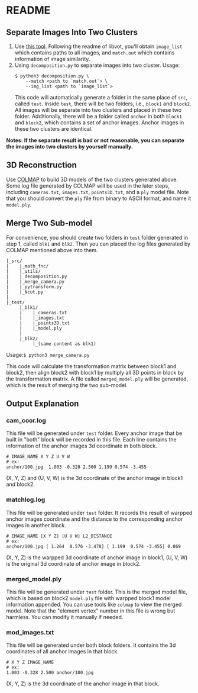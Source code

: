 # README
## Separate Images Into Two Clusters
1. Use [this tool](https://github.com/hlzz/libvot). Following the readme of libvot, you'll obtain `image_list` which contains paths to all images, and `match.out` which contains information of image similarity. 
2. Using `decomposition.py` to separate images into two cluster.
Usage:
    ```
    $ python3 decomposition.py \
        --match <path to `match.out`> \
        --img_list <path to `image_list`>
    ```
    This code will automatically generate a folder in the same place of `src`, called `test`. Inside `test`, there will be two folders, i.e., `block1` and `block2`. All images will be separate into two clusters and placed in these two folder. Additionally, there will be a folder called `anchor` in both `block1` and `block2`, which contains a set of anchor images. Anchor images in these two clusters are identical.
    
**Notes: If the separate result is bad or not reasonable, you can separate the images into two clusters by yourself manually.**
    
## 3D Reconstruction
Use [COLMAP](https://colmap.github.io/) to build 3D models of the two clusters generated above. 
Some log file generated by COLMAP will be used in the later steps, including `cameras.txt`, `images.txt`, `points3D.txt`, and a `ply` model file. Note that you should convert the `ply` file from binary to ASCII format, and name it `model.ply`.

## Merge Two Sub-model
For convenience, you should create two folders in `test` folder generated in step 1, called `blk1` and `blk2`. Then you can placed the log files generated by COLMAP mentioned above into them.
```
|_src/
|    |_math_fnc/
|    |_utils/
|    |_decomposition.py
|    |_merge_camera.py
|    |_pytransform.py
|    |_Ncut.py
|
|_test/
     |_blk1/
     |    |_cameras.txt
     |    |_images.txt
     |    |_points3D.txt
     |    |_model.ply
     |
     |_blk2/
          |_(same content as blk1)
```

Usage:`$ python3 merge_camera.py`

This code will calculate the transformation matrix between block1 and block2, then align block2 with block1 by multiply all 3D points in block by the transformation matrix. A file called `merged_model.ply` will be generated, which is the result of merging the two sub-model.

## Output Explanation
### cam_coor.log
This file will be generated under `test` folder.
Every anchor image that be built in "both" block will be recorded in this file.
Each line contains the information of the anchor images 3d coordinate in both block.
```
# IMAGE_NAME X Y Z U V W
# ex:
anchor/100.jpg	1.003 -0.328 2.500 1.199 0.574 -3.455
```
(X, Y, Z) and (U, V, W) is the 3d coordinate of the anchor image in block1 and block2.
### matchlog.log
This file will be generated under `test` folder. It records the result of warpped anchor images coordinate and the distance to the corresponding anchor images in another block.
```
# IMAGE_NAME [X Y Z] [U V W] L2_DISTANCE
# ex:
anchor/100.jpg [ 1.264  0.576 -3.478] [ 1.199  0.574 -3.455] 0.069
```
(X, Y, Z) is the warpped 3d coordinate of anchor image in block1, (U, V, W) is the original 3d coordinate of anchor image in block2. 
### merged_model.ply
This file will be generated under `test` folder. This is the merged model file, which is based on block2 `model.ply` file with warpped block1 model information appended. You can use tools like `colmap` to view the merged model.
Note that the "element vertex" number in this file is wrong but harmless. You can modify it manually if needed.
### mod_images.txt
This file will be generated under both block folders. It contains the 3d coordinates of all anchor images in that block.
```
# X Y Z IMAGE_NAME
# ex:
1.003 -0.328 2.500 anchor/100.jpg
```
(X, Y, Z) is the 3d coordinate of the anchor image in that block.